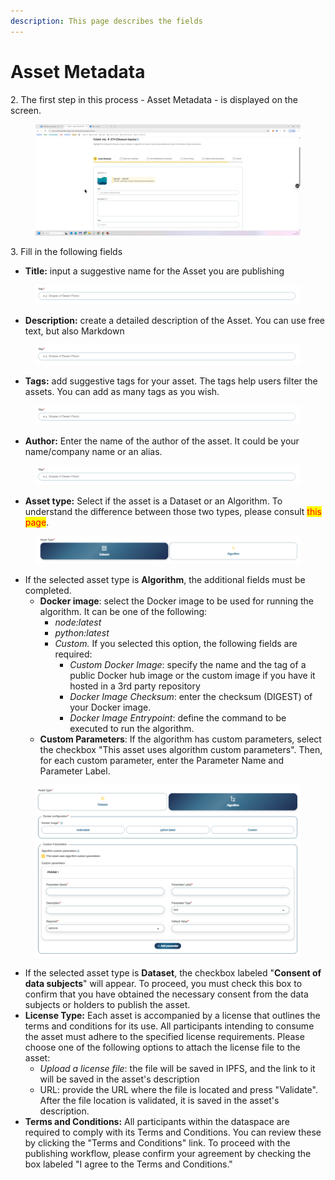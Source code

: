 ```yaml
---
description: This page describes the fields
---
```


# Asset Metadata

2\. The first step in this process - Asset Metadata - is displayed on the screen.

<figure><img src="../../../.gitbook/assets/image (1).png" alt=""><figcaption></figcaption></figure>



3\. Fill in the following fields

* **Title:** input a suggestive name for the Asset you are publishing

<figure><img src="../../../.gitbook/assets/image (2).png" alt=""><figcaption></figcaption></figure>

* **Description:** create a detailed description of the Asset. You can use free text, but also Markdown

<figure><img src="../../../.gitbook/assets/image (3).png" alt=""><figcaption></figcaption></figure>

* **Tags:** add suggestive tags for your asset.  The tags help users filter the assets. You can add as many tags as you wish.

<figure><img src="../../../.gitbook/assets/image (4).png" alt=""><figcaption></figcaption></figure>

* **Author:** Enter the name of the author of the asset. It could be your name/company name or an alias.

<figure><img src="../../../.gitbook/assets/image (5).png" alt=""><figcaption></figcaption></figure>

* **Asset type:** Select if the asset is a Dataset or an Algorithm. To understand the difference between those two types, please consult <mark style="color:red;">this page</mark>.&#x20;

<figure><img src="../../../.gitbook/assets/image (6).png" alt=""><figcaption></figcaption></figure>

* If the selected asset type is **Algorithm**, the additional fields must be completed.
  * **Docker image**: select the Docker image to be used for running the algorithm. It can be one of the following:
    * _node:latest_
    * _python:latest_
    * _Custom._ If you selected this option, the following fields are required:
      * _Custom Docker Image_: specify the name and the tag of a public Docker hub image or the custom image if you have it hosted in a 3rd party repository
      * _Docker Image Checksum_: enter the checksum (DIGEST) of your Docker image.
      * _Docker Image Entrypoint_: define the command to be executed to run the algorithm.
  * **Custom Parameters**: If the algorithm has custom parameters, select the checkbox "This asset uses algorithm custom parameters". Then, for each custom parameter, enter the Parameter Name and Parameter Label. &#x20;

<figure><img src="../../../.gitbook/assets/image (7).png" alt=""><figcaption></figcaption></figure>

* If the selected asset type is **Dataset**, the checkbox labeled "**Consent of data subjects**" will appear. To proceed, you must check this box to confirm that you have obtained the necessary consent from the data subjects or holders to publish the asset.
* &#x20;**License Type:** Each asset is accompanied by a license that outlines the terms and conditions for its use. All participants intending to consume the asset must adhere to the specified license requirements. Please choose one of the following options to attach the license file to the asset:
  * _Upload a license file_: the file will be saved in IPFS, and the link to it will be saved in the asset's description
  * URL: provide the URL where the file is located and press "Validate". After the file location is validated, it is saved in the asset's description.
* **Terms and Conditions:** All participants within the dataspace are required to comply with its Terms and Conditions. You can review these by clicking the "Terms and Conditions" link. To proceed with the publishing workflow, please confirm your agreement by checking the box labeled "I agree to the Terms and Conditions."&#x20;

